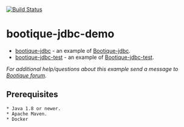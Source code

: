 [![Build Status](https://travis-ci.org/bootique-examples/bootique-jdbc-demo.svg)](https://travis-ci.org/bootique-examples/bootique-jdbc-demo)
# bootique-jdbc-demo

* [bootique-jdbc](https://github.com/bootique-examples/bootique-jdbc-demo/tree/master/bootique-jdbc) -
an example of [Bootique-jdbc](https://github.com/bootique/bootique-jdbc).
* [bootique-jdbc-test](https://github.com/bootique-examples/bootique-jdbc-demo/tree/master/bootique-jdbc-test) - 
an example of [Bootique-jdbc-test](https://github.com/bootique/bootique-jdbc/tree/master/bootique-jdbc-test).
   
*For additional help/questions about this example send a message to
[Bootique forum](https://groups.google.com/forum/#!forum/bootique-user).*
   
## Prerequisites
      
    * Java 1.8 or newer.
    * Apache Maven.
    * Docker
